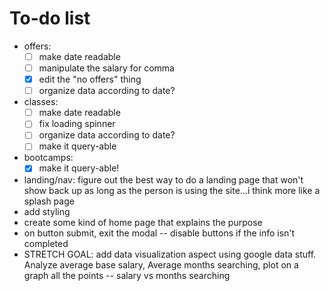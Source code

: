 # To-do list

- offers:
  - [ ] make date readable
  - [ ] manipulate the salary for comma
  - [x] edit the "no offers" thing
  - [ ] organize data according to date?
- classes:
  - [ ] make date readable
  - [ ] fix loading spinner
  - [ ] organize data according to date?
  - [ ] make it query-able
- bootcamps:
  - [x] make it query-able!
- landing/nav: figure out the best way to do a landing page that won't show back up as long as the person is using the site...i think more like a splash page
- add styling
- create some kind of home page that explains the purpose
- on button submit, exit the modal -- disable buttons if the info isn't completed
- STRETCH GOAL: add data visualization aspect using google data stuff. Analyze average base salary, Average months searching, plot on a graph all the points -- salary vs months searching

